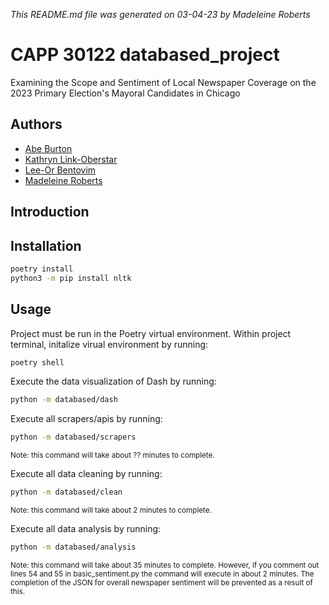 *This README.md file was generated on 03-04-23 by Madeleine Roberts*
# CAPP 30122 databased_project
Examining the Scope and Sentiment of Local Newspaper Coverage on the 2023 Primary Election's Mayoral Candidates in Chicago

## Authors
- [Abe Burton](https://github.com/abejburton)
- [Kathryn Link-Oberstar](https://github.com/klinkoberstar)
- [Lee-Or Bentovim](https://github.com/bentoviml)
- [Madeleine Roberts](https://github.com/MadeleineKRoberts) 

## Introduction
## Installation

```bash
poetry install
python3 -m pip install nltk
```

## Usage
Project must be run in the Poetry virtual environment. 
Within project terminal, initalize virual environment by running:
```bash
poetry shell
```


Execute the data visualization of Dash by running:
```bash
python -m databased/dash
```


Execute all scrapers/apis by running:
```bash
python -m databased/scrapers
```
<sub>Note: this command will take about ?? minutes to complete.</sub>


Execute all data cleaning by running:
```bash
python -m databased/clean
```
<sub>Note: this command will take about 2 minutes to complete.</sub>


Execute all data analysis by running:
```bash
python -m databased/analysis
```
<sub>Note: this command will take about 35 minutes to complete. However, if you comment out lines 54 and 55 in basic_sentiment.py the command will execute in about 2 minutes. The completion of the JSON for overall newspaper sentiment will be prevented as a result of this.</sub>




